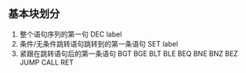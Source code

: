 ## 基本块划分
1. 整个语句序列的第一句 DEC label
2. 条件/无条件跳转语句跳转到的第一条语句 SET label
3. 紧跟在跳转语句后的第一条语句 BGT BGE BLT BLE BEQ BNE BNZ BEZ JUMP CALL RET